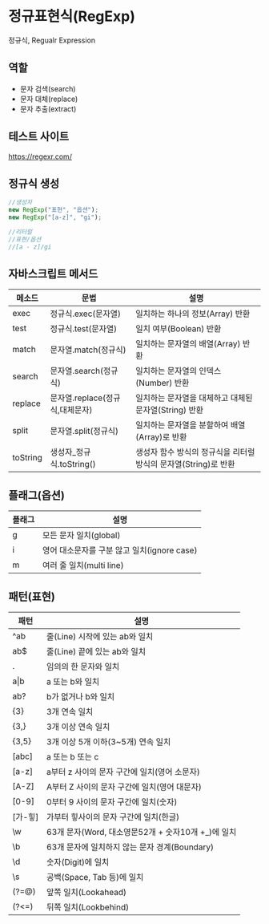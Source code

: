 # 정규표현식(RegExp)

정규식, Regualr Expression

## 역할

- 문자 검색(search)
- 문자 대체(replace)
- 문자 추출(extract)

## 테스트 사이트

https://regexr.com/

## 정규식 생성

```js
//생성자
new RegExp("표현", "옵션");
new RegExp("[a-z]", "gi");

//리터럴
//표현/옵션
//[a - z]/gi
```

## 자바스크립트 메서드

| 메소드   | 문법                            | 설명                                                            |
| -------- | ------------------------------- | --------------------------------------------------------------- |
| exec     | 정규식.exec(문자열)             | 일치하는 하나의 정보(Array) 반환                                |
| test     | 정규식.test(문자열)             | 일치 여부(Boolean) 반환                                         |
| match    | 문자열.match(정규식)            | 일치하는 문자열의 배열(Array) 반환                              |
| search   | 문자열.search(정규식)           | 일치하는 문자열의 인덱스(Number) 반환                           |
| replace  | 문자열.replace(정규식,대체문자) | 일치하는 문자열을 대체하고 대체된 문자열(String) 반환           |
| split    | 문자열.split(정규식)            | 일치하는 문자열을 분할하여 배열(Array)로 반환                   |
| toString | 생성자\_정규식.toString()       | 생성자 함수 방식의 정규식을 리터럴 방식의 문자열(String)로 반환 |

## 플래그(옵션)

| 플래그 | 설명                                        |
| ------ | ------------------------------------------- |
| g      | 모든 문자 일치(global)                      |
| i      | 영어 대소문자를 구분 않고 일치(ignore case) |
| m      | 여러 줄 일치(multi line)                    |

## 패턴(표현)

| 패턴       | 설명                                                |
| ---------- | --------------------------------------------------- |
| ^ab        | 줄(Line) 시작에 있는 ab와 일치                      |
| ab$        | 줄(Line) 끝에 있는 ab와 일치                        |
| .          | 임의의 한 문자와 일치                               |
| a&verbar;b | a 또는 b와 일치                                     |
| ab?        | b가 없거나 b와 일치                                 |
| {3}        | 3개 연속 일치                                       |
| {3,}       | 3개 이상 연속 일치                                  |
| {3,5}      | 3개 이상 5개 이하(3~5개) 연속 일치                  |
| [abc]      | a 또는 b 또는 c                                     |
| [a-z]      | a부터 z 사이의 문자 구간에 일치(영어 소문자)        |
| [A-Z]      | A부터 Z 사이의 문자 구간에 일치(영어 대문자)        |
| [0-9]      | 0부터 9 사이의 문자 구간에 일치(숫자)               |
| [가-힣]    | 가부터 힣사이의 문자 구간에 일치(한글)              |
| \w         | 63개 문자(Word, 대소영문52개 + 숫자10개 +\_)에 일치 |
| \b         | 63개 문자에 일치하지 않는 문자 경계(Boundary)       |
| \d         | 숫자(Digit)에 일치                                  |
| \s         | 공백(Space, Tab 등)에 일치                          |
| (?=@)      | 앞쪽 일치(Lookahead)                                |
| (?<=)      | 뒤쪽 일치(Lookbehind)                               |
